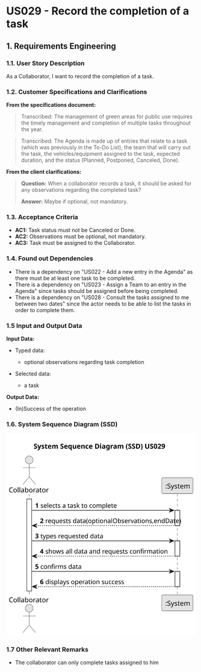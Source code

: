# US029 - Record the completion of a task


## 1. Requirements Engineering

### 1.1. User Story Description

As a Collaborator, I want to record the completion of a task.

### 1.2. Customer Specifications and Clarifications 

**From the specifications document:**

> Transcribed: The management of green areas for public use requires the timely management and completion of multiple
tasks throughout the year. 

> Transcribed: The Agenda is made up of entries that relate to a task (which was previously in the To-Do List), the team
that will carry out the task, the vehicles/equipment assigned to the task, expected duration, and the status (Planned,
Postponed, Canceled, Done). 

**From the client clarifications:**

> **Question:** When a collaborator records a task, it should be asked for any observations regarding the completed task?
>
> **Answer:** Maybe if optional, not mandatory.

### 1.3. Acceptance Criteria

* **AC1:** Task status must not be Canceled or Done.
* **AC2:** Observations must be optional, not mandatory.
* **AC3:** Task must be assigned to the Collaborator.

### 1.4. Found out Dependencies

* There is a dependency on "US022 - Add a new entry in the Agenda" as there must be at least one task to be completed.
* There is a dependency on "US023 - Assign a Team to an entry in the Agenda" since tasks should be assigned before being
completed.
* There is a dependency on "US028 - Consult the tasks assigned to me between two dates" since the actor needs to be able 
to list the tasks in order to complete them.


### 1.5 Input and Output Data

**Input Data:**

* Typed data:
    * optional observations regarding task completion
	
* Selected data:
    * a task 

**Output Data:**

* (In)Success of the operation

### 1.6. System Sequence Diagram (SSD)

![System Sequence Diagram - Alternative One](svg/us029-system-sequence-diagram.svg)

### 1.7 Other Relevant Remarks

* The collaborator can only complete tasks assigned to him
